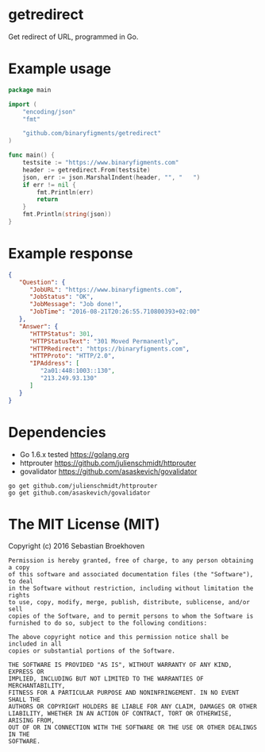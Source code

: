 # getredirect
Get redirect of URL, programmed in Go.

# Example usage

```go
package main

import (
	"encoding/json"
	"fmt"

	"github.com/binaryfigments/getredirect"
)

func main() {
	testsite := "https://www.binaryfigments.com"
	header := getredirect.From(testsite)
	json, err := json.MarshalIndent(header, "", "   ")
	if err != nil {
		fmt.Println(err)
		return
	}
	fmt.Println(string(json))
}
```

# Example response

```json
{
   "Question": {
      "JobURL": "https://www.binaryfigments.com",
      "JobStatus": "OK",
      "JobMessage": "Job done!",
      "JobTime": "2016-08-21T20:26:55.710800393+02:00"
   },
   "Answer": {
      "HTTPStatus": 301,
      "HTTPStatusText": "301 Moved Permanently",
      "HTTPRedirect": "https://binaryfigments.com",
      "HTTPProto": "HTTP/2.0",
      "IPAddress": [
         "2a01:448:1003::130",
         "213.249.93.130"
      ]
   }
}
```

# Dependencies

 * Go 1.6.x tested https://golang.org
 * httprouter https://github.com/julienschmidt/httprouter
 * govalidator https://github.com/asaskevich/govalidator

```
go get github.com/julienschmidt/httprouter
go get github.com/asaskevich/govalidator
```

# The MIT License (MIT)

Copyright (c) 2016 Sebastian Broekhoven
~~~
Permission is hereby granted, free of charge, to any person obtaining a copy
of this software and associated documentation files (the "Software"), to deal
in the Software without restriction, including without limitation the rights
to use, copy, modify, merge, publish, distribute, sublicense, and/or sell
copies of the Software, and to permit persons to whom the Software is
furnished to do so, subject to the following conditions:

The above copyright notice and this permission notice shall be included in all
copies or substantial portions of the Software.

THE SOFTWARE IS PROVIDED "AS IS", WITHOUT WARRANTY OF ANY KIND, EXPRESS OR
IMPLIED, INCLUDING BUT NOT LIMITED TO THE WARRANTIES OF MERCHANTABILITY,
FITNESS FOR A PARTICULAR PURPOSE AND NONINFRINGEMENT. IN NO EVENT SHALL THE
AUTHORS OR COPYRIGHT HOLDERS BE LIABLE FOR ANY CLAIM, DAMAGES OR OTHER
LIABILITY, WHETHER IN AN ACTION OF CONTRACT, TORT OR OTHERWISE, ARISING FROM,
OUT OF OR IN CONNECTION WITH THE SOFTWARE OR THE USE OR OTHER DEALINGS IN THE
SOFTWARE.
~~~